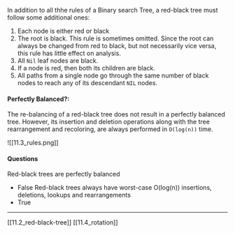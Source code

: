 In addition to all thhe rules of a Binary search Tree, a red-black tree must follow some additional ones:
1. Each node is either red or black
2. The root is black. This rule is sometimes omitted. Since the root can always be changed from red to black, but not necessarily vice versa, this rule has little effect on analysis. 
3. All `Nil` leaf nodes are black. 
4. If a node is red, then both its children are black. 
5. All paths from a single node go through the same number of black nodes to reach any of its descendant `NIL` nodes. 
#### Perfectly Balanced?: 
The re-balancing of a red-black tree does not result in a perfectly balanced tree. However, its insertion and deletion operations along with the tree rearrangement and recoloring, are always performed in `O(log(n))` time. 

![[11.3_rules.png]]

#### Questions 
Red-black trees are perfectly balanced
- False
Red-black trees always have worst-case O(log(n)) insertions, deletions, lookups and rearrangements
- True

---
[[11.2_red-black-tree]]
[[11.4_rotation]]
